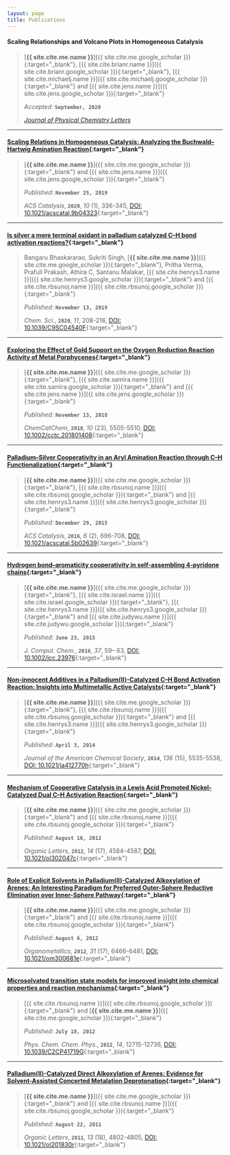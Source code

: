 ```yaml
---
layout: page
title: Publications
---
```


#### Scaling Relationships and Volcano Plots in Homogeneous Catalysis
> [**{{ site.cite.me.name }}**]({{ site.cite.me.google_scholar }}){:target="_blank"}, [{{ site.cite.brianr.name }}]({{ site.cite.brianr.google_scholar }}){:target="_blank"}, [{{ site.cite.michaelj.name }}]({{ site.cite.michaelj.google_scholar }}){:target="_blank"} and [{{ site.cite.jens.name }}]({{ site.cite.jens.google_scholar }}){:target="_blank"}
>
> *Accepted*: **`September, 2020`**
>
> [*Journal of Physical Chemistry Letters*](https://pubs.acs.org/journal/jpclcd)

---
#### [Scaling Relations in Homogeneous Catalysis: Analyzing the Buchwald–Hartwig Amination Reaction](https://doi.org/10.1021/acscatal.9b04323){:target="_blank"}
> [**{{ site.cite.me.name }}**]({{ site.cite.me.google_scholar }}){:target="_blank"} and [{{ site.cite.jens.name }}]({{ site.cite.jens.google_scholar }}){:target="_blank"}
>
> *Published*: **`November 25, 2019`**
>
> *ACS Catalysis*, **`2020`**, *10* (1), 336-345, [DOI: 10.1021/acscatal.9b04323](https://doi.org/10.1021/acscatal.9b04323){:target="_blank"}

---
#### [Is silver a mere terminal oxidant in palladium catalyzed C–H bond activation reactions?](https://doi.org/10.1039/C9SC04540F){:target="_blank"}
> Bangaru Bhaskararao, Sukriti Singh, [**{{ site.cite.me.name }}**]({{ site.cite.me.google_scholar }}){:target="_blank"}, Pritha Verma, Prafull Prakash, Athira C, Santanu Malakar, [{{ site.cite.henrys3.name }}]({{ site.cite.henrys3.google_scholar }}){:target="_blank"} and [{{ site.cite.rbsunoj.name }}]({{ site.cite.rbsunoj.google_scholar }}){:target="_blank"}
>
> *Published*: **`November 13, 2019`**
>
> *Chem. Sci.*, **`2020`**, *11*, 208-216, [DOI: 10.1039/C9SC04540F](https://doi.org/10.1039/C9SC04540F){:target="_blank"}

---
#### [Exploring the Effect of Gold Support on the Oxygen Reduction Reaction Activity of Metal Porphycenes](https://doi.org/10.1002/cctc.201801408){:target="_blank"}
> [**{{ site.cite.me.name }}**]({{ site.cite.me.google_scholar }}){:target="_blank"}, [{{ site.cite.samira.name }}]({{ site.cite.samira.google_scholar }}){:target="_blank"} and [{{ site.cite.jens.name }}]({{ site.cite.jens.google_scholar }}){:target="_blank"}
>
> *Published*: **`November 13, 2018`**
>
> *ChemCatChem*, **`2018`**, *10* (23), 5505-5510, [DOI: 10.1002/cctc.201801408](https://doi.org/10.1002/cctc.201801408){:target="_blank"}

---
#### [Palladium–Silver Cooperativity in an Aryl Amination Reaction through C–H Functionalization](https://doi.org/10.1021/acscatal.5b02639){:target="_blank"}
> [**{{ site.cite.me.name }}**]({{ site.cite.me.google_scholar }}){:target="_blank"}, [{{ site.cite.rbsunoj.name }}]({{ site.cite.rbsunoj.google_scholar }}){:target="_blank"} and [{{ site.cite.henrys3.name }}]({{ site.cite.henrys3.google_scholar }}){:target="_blank"}
>
> *Published*: **`December 29, 2015`**
>
> *ACS Catalysis*, **`2016`**, *6* (2), 696-708, [DOI: 10.1021/acscatal.5b02639](https://doi.org/10.1021/acscatal.5b02639){:target="_blank"}

---
#### [Hydrogen bond–aromaticity cooperativity in self‐assembling 4‐pyridone chains](https://doi.org/10.1002/jcc.23976){:target="_blank"}
> [**{{ site.cite.me.name }}**]({{ site.cite.me.google_scholar }}){:target="_blank"}, [{{ site.cite.israel.name }}]({{ site.cite.israel.google_scholar }}){:target="_blank"}, [{{ site.cite.henrys3.name }}]({{ site.cite.henrys3.google_scholar }}){:target="_blank"} and [{{ site.cite.judywu.name }}]({{ site.cite.judywu.google_scholar }}){:target="_blank"}
>
> *Published*: **`June 23, 2015`**
>
> *J. Comput. Chem.*, **`2016`**, *37*, 59– 63, [DOI: 10.1002/jcc.23976](https://doi.org/10.1002/jcc.23976){:target="_blank"}

---
#### [Non-innocent Additives in a Palladium(II)-Catalyzed C–H Bond Activation Reaction: Insights into Multimetallic Active Catalysts](https://doi.org/10.1021/ja412770h){:target="_blank"}
> [**{{ site.cite.me.name }}**]({{ site.cite.me.google_scholar }}){:target="_blank"}, [{{ site.cite.rbsunoj.name }}]({{ site.cite.rbsunoj.google_scholar }}){:target="_blank"} and [{{ site.cite.henrys3.name }}]({{ site.cite.henrys3.google_scholar }}){:target="_blank"}
>
> *Published*: **`April 3, 2014`**
>
> *Journal of the American Chemical Society*, **`2014`**, *136* (15), 5535-5538, [DOI: 10.1021/ja412770h](https://doi.org/10.1021/ja412770h){:target="_blank"}

---
#### [Mechanism of Cooperative Catalysis in a Lewis Acid Promoted Nickel-Catalyzed Dual C–H Activation Reaction](https://doi.org/10.1021/ol302047c){:target="_blank"}
> [**{{ site.cite.me.name }}**]({{ site.cite.me.google_scholar }}){:target="_blank"} and [{{ site.cite.rbsunoj.name }}]({{ site.cite.rbsunoj.google_scholar }}){:target="_blank"}
>
> *Published*: **`August 16, 2012`**
>
> *Organic Letters*, **`2012`**, *14* (17), 4584-4587, [DOI: 10.1021/ol302047c](https://doi.org/10.1021/ol302047c){:target="_blank"}

---
#### [Role of Explicit Solvents in Palladium(II)-Catalyzed Alkoxylation of Arenes: An Interesting Paradigm for Preferred Outer-Sphere Reductive Elimination over Inner-Sphere Pathway](https://doi.org/10.1021/om300681e){:target="_blank"}
> [**{{ site.cite.me.name }}**]({{ site.cite.me.google_scholar }}){:target="_blank"} and [{{ site.cite.rbsunoj.name }}]({{ site.cite.rbsunoj.google_scholar }}){:target="_blank"}
>
> *Published*: **`August 6, 2012`**
>
> *Organometallics*, **`2012`**, *31* (17), 6466-6481, [DOI: 10.1021/om300681e](https://doi.org/10.1021/om300681e){:target="_blank"}

---
#### [Microsolvated transition state models for improved insight into chemical properties and reaction mechanisms](https://doi.org/10.1039/C2CP41719G){:target="_blank"}
> [{{ site.cite.rbsunoj.name }}]({{ site.cite.rbsunoj.google_scholar }}){:target="_blank"} and [**{{ site.cite.me.name }}**]({{ site.cite.me.google_scholar }}){:target="_blank"}
>
> *Published*: **`July 18, 2012`**
>
> *Phys. Chem. Chem. Phys.*, **`2012`**, *14*, 12715-12736, [DOI: 10.1039/C2CP41719G](http://dx.doi.org/10.1039/C2CP41719G){:target="_blank"}

---
#### [Palladium(II)-Catalyzed Direct Alkoxylation of Arenes: Evidence for Solvent-Assisted Concerted Metalation Deprotonation](https://doi.org/10.1021/ol201830r){:target="_blank"}
> [**{{ site.cite.me.name }}**]({{ site.cite.me.google_scholar }}){:target="_blank"} and [{{ site.cite.rbsunoj.name }}]({{ site.cite.rbsunoj.google_scholar }}){:target="_blank"}
>
> *Published*: **`August 22, 2011`**
>
> *Organic Letters*, **`2011`**, *13* (18), 4802-4805, [DOI: 10.1021/ol201830r](https://doi.org/10.1021/ol201830r){:target="_blank"}
